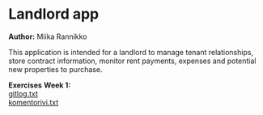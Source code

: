 # Landlord app

**Author:** Miika Rannikko

This application is intended for a landlord to manage tenant relationships, store contract information, monitor rent payments, expenses and potential new properties to purchase.

**Exercises**
**Week 1:**<br>
[gitlog.txt](https://github.com/miikara/landlord/blob/master/laskarit/viikko1/gitlog.txt)<br>
[komentorivi.txt](https://github.com/miikara/landlord/blob/master/laskarit/viikko1/komentorivi.txt)<br>
